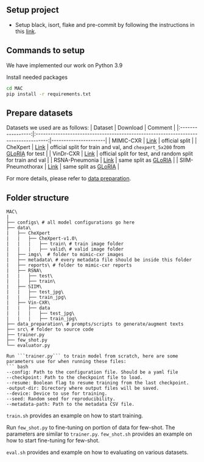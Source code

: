 ## Setup project
- Setup black, isort, flake and pre-commit by following the instructions in this [link](https://viblo.asia/p/format-code-python-tu-dong-su-dung-isort-black-flake8-va-pre-commit-3P0lPDEolox).

## Commands to setup
We have implemented our work on Python 3.9

Install needed packages
```bash
cd MAC
pip install -r requirements.txt
```

## Prepare datasets
Datasets we used are as follows:
|           Dataset |                                                                            Download |              Comment |
|:-----------------:|:-----------------------------------------------------------------------------------:|----------------------|
| MIMIC-CXR         | [Link](https://physionet.org/content/mimic-cxr-jpg/2.0.0/)                          | official split       |
| CheXpert          | [Link](https://stanfordmlgroup.github.io/competitions/chexpert/)                    | official split for train and val, and `chexpert_5x200` from [GLoRIA](https://stanfordmedicine.app.box.com/s/j5h7q99f3pfi7enc0dom73m4nsm6yzvh) for test |
| VinDr-CXR         | [Link](https://physionet.org/content/vindr-cxr/1.0.0/)                              | official split for test, and random split for train and val |
| RSNA-Pneumonia    | [Link](https://www.kaggle.com/competitions/rsna-pneumonia-detection-challenge/data) | same split as [GLoRIA](https://github.com/marshuang80/gloria/blob/416466af1036294301a872e4da169fefc137a192/gloria/datasets/preprocess_datasets.py#L49-L50) |
| SIIM-Pneumothorax | [Link](https://www.kaggle.com/competitions/siim-acr-pneumothorax-segmentation/data) | same split as [GLoRIA](https://github.com/marshuang80/gloria/blob/416466af1036294301a872e4da169fefc137a192/gloria/datasets/preprocess_datasets.py#L90-L91) |

For more details, please refer to [data preparation](./data/README.md).

## Folder structure
```
MAC\
|
├── configs\ # all model configurations go here
├── data\
|   ├── CheXpert
|   |   ├── CheXpert-v1.0\
|   |   |   ├── train\ # train image folder
|   |   |   ├── valid\ # valid image folder
|   ├── imgs\  # folder to mimic-cxr images
|   ├── metadata\ # every metadata file should be inside this folder
|   ├── reports\ # folder to mimic-cxr reports
|   ├── RSNA\
|   |   ├── test\
|   |   ├── train\
|   ├── SIIM\
|   |   ├── test_jpg\
|   |   ├── train_jpg\
|   ├── Vin-CXR\
|   |   ├── data
|   |   |   ├── test_jpg\
|   |   |   ├── train_jpg\
├── data_preparation\ # prompts/scripts to generate/augment texts
├── src\ # folder to source code
├── trainer.py
├── few_shot.py
└── evaluator.py

Run ```trainer.py``` to train model from scratch, here are some parameters use for when running these files:
``` bash
--config: Path to the configuration file. Should be a yaml file
--checkpoint: Path to the checkpoint file to load.
--resume: Boolean flag to resume training from the last checkpoint.
-output-dir: Directory where output files will be saved.
--device: Device to use for training.
--seed: Random seed for reproducibility.
--metadata-path: Path to the metadata CSV file.
```

```train.sh``` provides an example on how to start training.

Run ```few_shot.py``` to fine-tuning on portion of data for few-shot. The parameters are similar to ```trainer.py```. ```few_shot.sh``` provides an example on how to start fine-tuning for few-shot.

```eval.sh``` provides and example on how to evaluating on various datasets.
